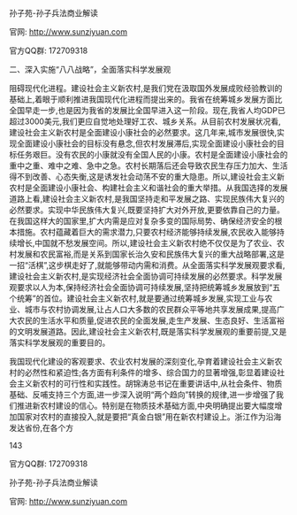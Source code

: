 孙子苑-孙子兵法商业解读

官网: http://www.sunziyuan.com

官方QQ群: 172709318

二、深入实施“八八战略”，全面落实科学发展观

阻碍现代化进程。建设社会主义新农村,是我们党在汲取国外发展成败经验教训的基础上,着眼于顺利推进我国现代化进程而提出来的。我省在统筹城乡发展方面比全国早走一步,也是因为我省的发展比全国早进入这一阶段。现在,我省人均GDP已超过3000美元,我们更应自觉地处理好工农、城乡关系。从目前农村发展状况看,建设社会主义新农村是全面建设小康社会的必然要求。这几年来,城市发展很快,实现全面建设小康社会的目标没有悬念,但农村发展滞后,实现全面建设小康社会的目标任务艰巨。没有农民的小康就没有全国人民的小康。农村是全面建设小康社会的重中之重、难中之难、急中之急。农村长期落后还会导致农民生存压力加大、生活得不到改善、心态失衡,这是诱发社会动荡不安的重大隐患。所以,建设社会主义新农村是全面建设小康社会、构建社会主义和谐社会的重大举措。从我国选择的发展道路上看,建设社会主义新农村,是我国坚持走和平发展之路、实现民族伟大复兴的必然要求。实现中华民族伟大复兴,既要坚持扩大对外开放,更要依靠自己的力量。在我国这样大的国家里,扩大内需是应对复杂多变的国际局势、确保经济安全的根本措施。农村蕴藏着巨大的需求潜力,只要农村经济能够持续发展,农民收入能够持续增长,中国就不愁发展空间。所以,建设社会主义新农村绝不仅仅是为了农业、农村发展和农民富裕,而是关系到国家长治久安和民族伟大复兴的重大战略部署,这是一招“活棋”,这步棋走好了,就能够带动内需和消费。从全面落实科学发展观要求看,建设社会主义新农村,是实现经济社会全面协调可持续发展的必然要求。科学发展观要求以人为本,保持经济社会全面协调可持续发展,坚持把统筹城乡发展放到“五个统筹”的首位。建设社会主义新农村,就是要通过统筹城乡发展,实现工业与农业、城市与农村协调发展,让占人口大多数的农民群众平等地共享发展成果,提高广大农民的生活水平和质量,促进农民的全面发展,走生产发展、生态良好、生活富裕的文明发展道路。因此,建设社会主义新农村,既是落实科学发展观的重要前提,又是落实科学发展观的重要目的。

我国现代化建设的客观要求、农业农村发展的深刻变化,孕育着建设社会主义新农村的必然性和紧迫性;各方面有利条件的增多、综合国力的显著增强,彰显着建设社会主义新农村的可行性和实践性。胡锦涛总书记在重要讲话中,从社会条件、物质基础、反哺支持三个方面,进一步深入说明“两个趋向”转换的规律,进一步增强了我们推进新农村建设的信心。特别是在物质技术基础方面,中央明确提出要大幅度增加国家对农村的直接投入,就是要把“真金白银”用在新农村建设上。浙江作为沿海发达省份,在各个方

143

官方QQ群: 172709318

孙子苑-孙子兵法商业解读

官网: http://www.sunziyuan.com